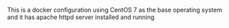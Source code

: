This is a docker configuration using CentOS 7 as the base operating system
and it has apache httpd server installed and running
